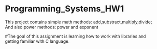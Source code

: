 # Programming_Systems_HW1
This project contains simple math methods: add,substract,multiply,divide; 
And also power methods: power and exponent

#The goal of this assignment is learning how to work with libraries and getting familiar with C language.
